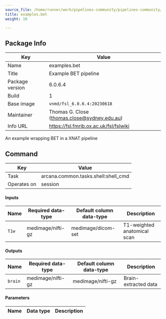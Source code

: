 ```yaml
---
source_file: /home/runner/work/pipelines-community/pipelines-community/australian-imaging-service-community/examples/bet.yaml
title: examples.bet
weight: 10

---
```


## Package Info
|Key|Value|
|---|-----|
|Name|examples.bet|
|Title|Example BET pipeline|
|Package version|6.0.6.4|
|Build|1|
|Base image|`vnmd/fsl_6.0.6.4:20230618`|
|Maintainer|Thomas G. Close (thomas.close@sydney.edu.au)|
|Info URL|https://fsl.fmrib.ox.ac.uk/fsl/fslwiki|

An example wrapping BET in a XNAT pipeline


## Command
|Key|Value|
|---|-----|
|Task|arcana.common.tasks.shell:shell_cmd|
|Operates on|session|
#### Inputs
|Name|Required data-type|Default column data-type|Description|
|----|------------------|------------------------|-----------|
|`T1w`|<span data-toggle="tooltip" data-placement="bottom" title="medimage/nifti-gz" aria-label="medimage/nifti-gz">medimage/nifti-gz</span>|<span data-toggle="tooltip" data-placement="bottom" title="medimage/dicom-set" aria-label="medimage/dicom-set">medimage/dicom-set</span>|T1-weighted anatomical scan|

#### Outputs
|Name|Required data-type|Default column data-type|Description|
|----|------------------|------------------------|-----------|
|`brain`|<span data-toggle="tooltip" data-placement="bottom" title="medimage/nifti-gz" aria-label="medimage/nifti-gz">medimage/nifti-gz</span>|<span data-toggle="tooltip" data-placement="bottom" title="medimage/nifti-gz" aria-label="medimage/nifti-gz">medimage/nifti-gz</span>|Brain-extracted data|

#### Parameters
|Name|Data type|Description|
|----|---------|-----------|

